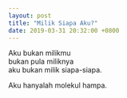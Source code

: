 ```yaml
---
layout: post
title: "Milik Siapa Aku?"
date: 2019-03-31 20:32:00 +0800
---
```


Aku bukan milikmu <br>
bukan pula miliknya <br>
aku bukan milik siapa-siapa.

Aku hanyalah molekul hampa.